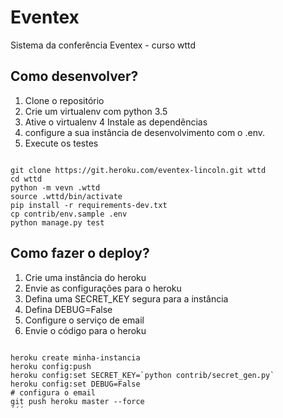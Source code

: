 # Eventex

Sistema da conferência Eventex - curso wttd

## Como desenvolver?

1. Clone o repositório
2. Crie um virtualenv com python 3.5
3. Ative o virtualenv
4  Instale as dependências
5. configure a sua instância de desenvolvimento com o .env.
6. Execute os testes

```console

git clone https://git.heroku.com/eventex-lincoln.git wttd
cd wttd
python -m vevn .wttd
source .wttd/bin/activate
pip install -r requirements-dev.txt
cp contrib/env.sample .env
python manage.py test

```

## Como fazer o deploy?

1. Crie uma instância do heroku
2. Envie as configurações para o heroku
3. Defina uma SECRET_KEY segura para a instância
4. Defina DEBUG=False
5. Configure o serviço de email
6. Envie o código para o heroku

```console

heroku create minha-instancia
heroku config:push
heroku config:set SECRET_KEY=`python contrib/secret_gen.py`
heroku config:set DEBUG=False
# configura o email
git push heroku master --force
´´´